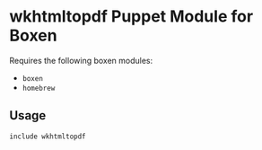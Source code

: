 # wkhtmltopdf Puppet Module for Boxen

Requires the following boxen modules:

* `boxen`
* `homebrew`

## Usage

```puppet
include wkhtmltopdf
```